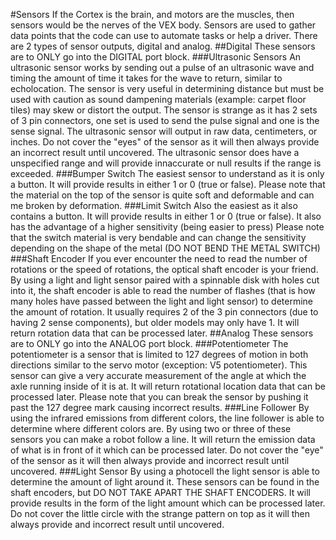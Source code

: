 #Sensors
  If the Cortex is the brain, and motors are the muscles, then sensors would be the nerves of the VEX body. Sensors are used to gather data points that the code can use to automate tasks or help a driver. There are 2 types of sensor outputs, digital and analog.
##Digital
  These sensors are to ONLY go into the DIGITAL port block.
###Ultrasonic Sensors
  An ultrasonic sensor works by sending out a pulse of an ultrasonic wave and timing the amount of time it takes for the wave to return, similar to echolocation. The sensor is very useful in determining distance but must be used with caution as sound dampening materials (example: carpet floor tiles) may skew or distort the output. The sensor is strange as it has 2 sets of 3 pin connectors, one set is used to send the pulse signal and one is the sense signal. The ultrasonic sensor will output in raw data, centimeters, or inches.
  Do not cover the "eyes" of the sensor as it will then always provide an incorrect result until uncovered.
  The ultrasonic sensor does have a unspecified range and will provide innaccurate or null results if the range is exceeded.
###Bumper Switch
  The easiest sensor to understand as it is only a button. It will provide results in either 1 or 0 (true or false).
  Please note that the material on the top of the sensor is quite soft and deformable and can me broken by deformation.
###Limit Switch
  Also the easiest as it also contains a button. It will provide results in either 1 or 0 (true or false). It also has the advantage of a higher sensitivity (being easier to press)
  Please note that the switch material is very bendable and can change the sensitivity depending on the shape of the metal (DO NOT BEND THE METAL SWITCH)
###Shaft Encoder
  If you ever encounter the need to read the number of rotations or the speed of rotations, the optical shaft encoder is your friend. By using a light and light sensor paired with a spinnable disk with holes cut into it, the shaft encoder is able to read the number of flashes (that is how many holes have passed between the light and light sensor) to determine the amount of rotation. It usually requires 2 of the 3 pin connectors (due to having 2 sense components), but older models may only have 1. It will return rotation data that can be processed later.
##Analog
  These sensors are to ONLY go into the ANALOG port block.
###Potentiometer
  The potentiometer is a sensor that is limited to 127 degrees of motion in both directions similar to the servo motor (exception: V5 potentiometer). This sensor can give a very accurate measurement of the angle at which the axle running inside of it is at. It will return rotational location data that can be processed later.
  Please note that you can break the sensor by pushing it past the 127 degree mark causing incorrect results.
###Line Follower
  By using the infrared emissions from different colors, the line follower is able to determine where different colors are. By using two or three of these sensors you can make a robot follow a line. It will return the emission data of what is in front of it which can be processed later.
  Do not cover the "eye" of the sensor as it will then always provide and incorrect result until uncovered.
###Light Sensor
  By using a photocell the light sensor is able to determine the amount of light around it. These sensors can be found in the shaft encoders, but DO NOT TAKE APART THE SHAFT ENCODERS. It will provide results in the form of the light amount which can be processed later.
  Do not cover the little circle with the strange pattern on top as it will then always provide and incorrect result until uncovered.

